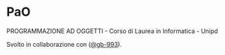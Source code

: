 # PaO

PROGRAMMAZIONE AD OGGETTI - Corso di Laurea in Informatica - Unipd

Svolto in collaborazione con ([@gb-993](https://github.com/gb-993)).
